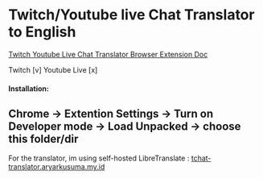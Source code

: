 # Twitch/Youtube live Chat Translator to English
[Twitch Youtube Live Chat Translator Browser Extension Doc](https://aryarkusuma.notion.site/Twitch-Youtube-Live-Chat-Translator-Browser-Extention-131bc9c14c2180868125cc4c38bcad92)

Twitch [v]
Youtube Live [x]

#### Installation:
Chrome -> Extention Settings -> Turn on Developer mode -> Load Unpacked -> choose this folder/dir
----
For the translator, im using self-hosted LibreTranslate : [tchat-translator.aryarkusuma.my.id](https://tchat-translator.aryarkusuma.my.id)
